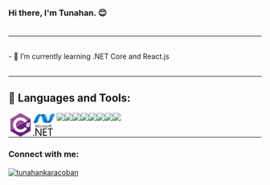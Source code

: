 ### Hi there, I'm Tunahan. :blush: <br/><br/>


------------------------------------------------


<br/>- 🌱  I’m currently learning .NET Core and React.js <br/><br/>

-----------------------------------------------


## 🚀 Languages and Tools:

<p align="left"> 
 <img align="left" src="https://raw.githubusercontent.com/devicons/devicon/master/icons/csharp/csharp-original.svg" alt="csharp" width="48" height="48"/>
 <img align="left" src="https://raw.githubusercontent.com/devicons/devicon/master/icons/dot-net/dot-net-original-wordmark.svg" alt="dotnet" width="48" height="48"/>
 <img align="left" src="https://img.icons8.com/color/48/000000/javascript--v1.png"/>
 <img align="left" src="https://img.icons8.com/color/48/000000/html-5--v1.png"/>
 <img align="left" src="https://img.icons8.com/color/48/000000/css3.png"/>
 <img align="left" src="https://img.icons8.com/color/48/bootstrap.png"/>
 <img align="left" src="https://img.icons8.com/color/48/000000/visual-studio--v2.png"/>
 <img align="left" src="https://img.icons8.com/fluency/48/000000/visual-studio-code-2019.png"/>
 <img align="left" src="https://img.icons8.com/color/48/000000/microsoft-sql-server.png"/>
 <img align="left" src="https://img.icons8.com/color/48/git.png"/>
</p>

<br/>
<br/>

------------------------------------------------
<p>
<h3 align="left">Connect with me:</h3>
<p align="left">
<a href="https://www.linkedin.com/in/tunahankaracoban/" target="blank" rel=”noopener”><img align="center" src="https://velanovascular.com/wp-content/uploads/2020/06/LinkedIn.png" alt="tunahankaracoban" height="30" width="30" /></a> 

</p>
